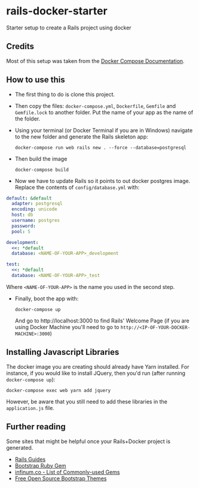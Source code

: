 # rails-docker-starter
Starter setup to create a Rails project using docker

## Credits
Most of this setup was taken from the [Docker Compose Documentation](https://docs.docker.com/compose/rails/).

## How to use this
* The first thing to do is clone this project.
* Then copy the files: `docker-compose.yml`, `Dockerfile`, `Gemfile` and `Gemfile.lock` to another
folder. Put the name of your app as the name of the folder.
* Using your terminal (or Docker Terminal if you are in Windows) navigate to the new folder and
generate the Rails skeleton app:

   `docker-compose run web rails new . --force --database=postgresql`
* Then build the image

   `docker-compose build`
* Now we have to update Rails so it points to out docker postgres image. Replace the contents
of `config/database.yml` with:

```yml
default: &default
  adapter: postgresql
  encoding: unicode
  host: db
  username: postgres
  password:
  pool: 5

development:
  <<: *default
  database: <NAME-OF-YOUR-APP>_development

test:
  <<: *default
  database: <NAME-OF-YOUR-APP>_test
```
   Where `<NAME-OF-YOUR-APP>` is the name you used in the second step.
* Finally, boot the app with:

   `docker-compose up`

   And go to http://localhost:3000 to find Rails' Welcome Page (if you are using Docker Machine
   you'll need to go to `http://<IP-OF-YOUR-DOCKER-MACHINE>:3000`)

## Installing Javascript Libraries
The docker image you are creating should already have Yarn installed. For instance, if you would like to install JQuery, then you'd run (after running `docker-compose up`):

`docker-compose exec web yarn add jquery`

However, be aware that you still need to add these libraries in the `application.js` file.
## Further reading
Some sites that might be helpful once your Rails+Docker project is generated.
* [Rails Guides](http://guides.rubyonrails.org)
* [Bootstrap Ruby Gem](https://github.com/twbs/bootstrap-rubygem)
* [infinum.co - List of Commonly-used Gems](https://infinum.co/the-capsized-eight/a-gem-for-every-occasion-11-great-ruby-libraries-we-use-on-every-project)
* [Free Open Source Bootstrap Themes](https://startbootstrap.com/)
